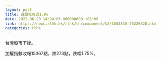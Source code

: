 ```yaml
---
layout: post
title: 台股低收近1.8%
date: 2022-06-20 14:24:03.000000000 +08:00
link: https://news.rthk.hk/rthk/ch/component/k2/1653835-20220620.htm
categories: rthk
---
```


台灣股市下挫。

加權指數收報15367點，跌273點，跌幅1.75%。
